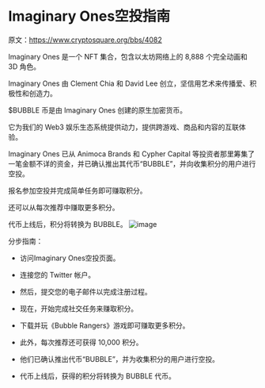# Imaginary Ones空投指南

原文：https://www.cryptosquare.org/bbs/4082

Imaginary Ones 是一个 NFT 集合，包含以太坊网络上的 8,888 个完全动画和 3D 角色。 

Imaginary Ones 由 Clement Chia 和 David Lee 创立，坚信用艺术来传播爱、积极性和创造力。 

$BUBBLE 币是由 Imaginary Ones 创建的原生加密货币。 

它为我们的 Web3 娱乐生态系统提供动力，提供跨游戏、商品和内容的互联体验。

Imaginary Ones 已从 Animoca Brands 和 Cypher Capital 等投资者那里筹集了一笔金额不详的资金，并已确认推出其代币“BUBBLE”，并向收集积分的用户进行空投。 

报名参加空投并完成简单任务即可赚取积分。 

还可以从每次推荐中赚取更多积分。 

代币上线后，积分将转换为 BUBBLE。
![image](https://github.com/roomyweb3/airdrops/assets/165030655/ef89a4d8-3552-443c-9835-7d89a594856d)

分步指南：

- 访问Imaginary Ones空投页面。

- 连接您的 Twitter 帐户。

- 然后，提交您的电子邮件以完成注册过程。

- 现在，开始完成社交任务来赚取积分。

- 下载并玩《Bubble Rangers》游戏即可赚取更多积分。

- 此外，每次推荐还可获得 10,000 积分。

- 他们已确认推出代币“BUBBLE”，并为收集积分的用户进行空投。

- 代币上线后，获得的积分将转换为 BUBBLE 代币。
